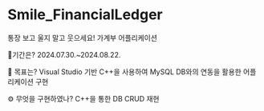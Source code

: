 # Smile_FinancialLedger

통장 보고 울지 말고 웃으세요!
가계부 어플리케이션

📃기간은?
2024.07.30.~2024.08.22.


💫 목표는?
Visual Studio 기반 C++을 사용하여 MySQL DB와의 연동을 활용한 어플리케이션 구현


⚙ 무엇을 구현하였나?
C++을 통한 DB CRUD 재현
